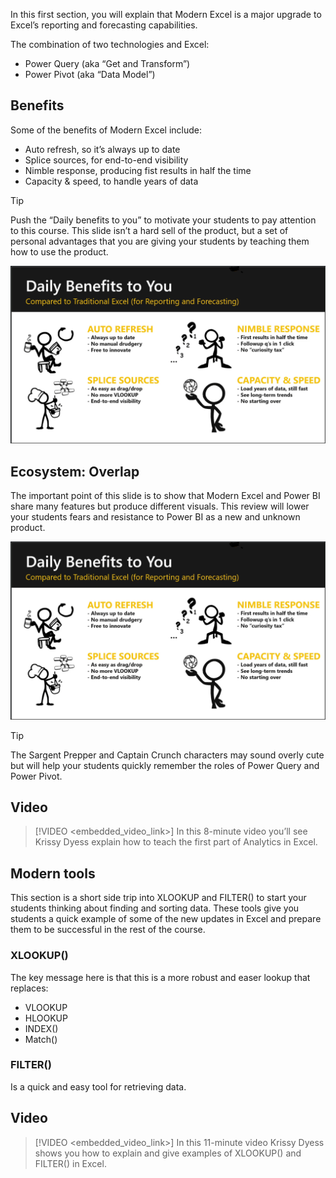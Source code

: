 In this first section, you will explain that Modern Excel is a major upgrade to Excel’s reporting and forecasting capabilities.

The combination of two technologies and Excel:
- Power Query (aka “Get and Transform”)
- Power Pivot (aka “Data Model”)

## Benefits
Some of the benefits of Modern Excel include:
- Auto refresh, so it’s always up to date
- Splice sources, for end-to-end visibility
- Nimble response, producing fist results in half the time
- Capacity & speed, to handle years of data


> [!TIP]
> Push the “Daily benefits to you” to motivate your students to pay attention to this course. This slide isn’t a hard sell of the product, but a set of personal advantages that you are giving your students by teaching them how to use the product.

![PowerPoint screenshot showing the benefits of Modern Excel compared to traditional excel](../media/daily-benefits.png)

## Ecosystem: Overlap
The important point of this slide is to show that Modern Excel and Power BI share many features but produce different visuals. 
This review will lower your students fears and resistance to Power BI as a new and unknown product. 

![Modern Excel and Power BI: Same brains, different visuals](../media/daily-benefits.png)

> [!TIP]
> The Sargent Prepper and Captain Crunch characters may sound overly cute but will help your students quickly remember the roles of Power Query and Power Pivot. 

## Video
> [!VIDEO <embedded_video_link>] In this 8-minute video you’ll see Krissy Dyess explain how to teach the first part of Analytics in Excel.

## Modern tools

This section is a short side trip into XLOOKUP and FILTER() to start your students thinking about finding and sorting data. These tools give you students a quick example of some of the new updates in Excel and prepare them to be successful in the rest of the course. 


### XLOOKUP() 
The key message here is that this is a more robust and easer lookup that replaces:
- VLOOKUP 
- HLOOKUP
- INDEX()
- Match()


### FILTER()
Is a quick and easy tool for retrieving data.

## Video
> [!VIDEO <embedded_video_link>] In this 11-minute video Krissy Dyess shows you how to explain and give examples of XLOOKUP() and FILTER() in Excel.

